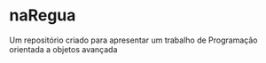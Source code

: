 # naRegua
Um repositório criado para apresentar um trabalho de Programação orientada a objetos avançada
